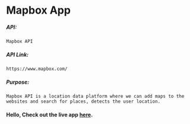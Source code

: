 # Mapbox App

##### API:
    Mapbox API

##### API Link:
    https://www.mapbox.com/

##### Purpose:
    Mapbox API is a location data platform where we can add maps to the websites and search for places, detects the user location.

#### Hello, Check out the live app [here](https://ramya-brs.github.io/Map-Box-API/).
